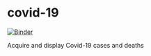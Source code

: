 # covid-19

[![Binder](https://mybinder.org/badge_logo.svg)](https://mybinder.org/v2/gh/pete-arnold/covid-19/master?filepath=index.ipynb)

Acquire and display Covid-19 cases and deaths
